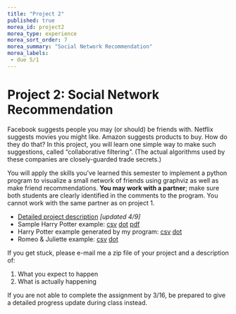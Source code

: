 ```yaml
---
title: "Project 2"
published: true
morea_id: project2
morea_type: experience
morea_sort_order: 7
morea_summary: "Social Network Recommendation"
morea_labels:
 - due 5/1
---
```


# Project 2: Social Network RecommendationFacebook suggests people you may (or should) be friends with. Netflix suggests movies you might like. Amazon suggests products to buy. How do they do that? In this project, you will learn one simple way to make such suggestions, called “collaborative filtering”. (The actual algorithms used by these companies are closely-guarded trade secrets.) You will apply the skills you’ve learned this semester to implement a python program to visualize a small network of friends using graphviz  as well as make friend recommendations. **You may work with a partner**; make sure both students are clearly identified in the comments to the program. You cannot work with the same partner as on project 1.

  * [Detailed project description](Project2.docx) *[updated 4/9]*
  * Sample Harry Potter example: [csv](sample.csv) [dot](sample.dot) [pdf](sample.pdf)
  * Harry Potter example generated by my program: [csv](harry_potter.csv) [dot](harry_potter.dot)
  * Romeo & Juliette example: [csv](rj.csv) [dot](rj.dot)

If you get stuck, please e-mail me a zip file of your project and a description of:

  1. What you expect to happen
  1. What is actually happening
  
If you are not able to complete the assignment by 3/16, be prepared to give a detailed progress update during class instead.